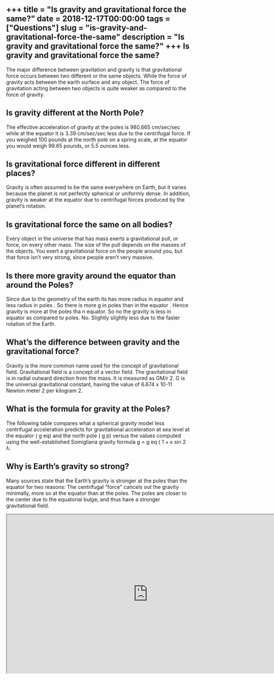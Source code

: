 +++
title = "Is gravity and gravitational force the same?"
date = 2018-12-17T00:00:00
tags = ["Questions"]
slug = "is-gravity-and-gravitational-force-the-same"
description = "Is gravity and gravitational force the same?"
+++
Is gravity and gravitational force the same?
--------------------------------------------

The major difference between gravitation and gravity is that gravitational force occurs between two different or the same objects. While the force of gravity acts between the earth surface and any object. The force of gravitation acting between two objects is quite weaker as compared to the force of gravity.

Is gravity different at the North Pole?
---------------------------------------

The effective acceleration of gravity at the poles is 980.665 cm/sec/sec while at the equator it is 3.39 cm/sec/sec less due to the centrifugal force. If you weighed 100 pounds at the north pole on a spring scale, at the equator you would weigh 99.65 pounds, or 5.5 ounces less.

Is gravitational force different in different places?
-----------------------------------------------------

Gravity is often assumed to be the same everywhere on Earth, but it varies because the planet is not perfectly spherical or uniformly dense. In addition, gravity is weaker at the equator due to centrifugal forces produced by the planet’s rotation.

Is gravitational force the same on all bodies?
----------------------------------------------

Every object in the universe that has mass exerts a gravitational pull, or force, on every other mass. The size of the pull depends on the masses of the objects. You exert a gravitational force on the people around you, but that force isn’t very strong, since people aren’t very massive.

Is there more gravity around the equator than around the Poles?
---------------------------------------------------------------

Since due to the geometry of the earth its has more radius in equator and less radius in poles . So there is more g in poles than in the equator . Hence gravity is more at the poles tha n equator. So no the gravity is less in equator as compared to poles. No. Slightly slightly less due to the faster rotation of the Earth.

What’s the difference between gravity and the gravitational force?
------------------------------------------------------------------

Gravity is the more common name used for the concept of gravitational field. Gravitational field is a concept of a vector field. The gravitational field is in radial outward direction from the mass. It is measured as GM/r 2. G is the universal gravitational constant, having the value of 6.674 x 10-11 Newton meter 2 per kilogram 2.

What is the formula for gravity at the Poles?
---------------------------------------------

The following table compares what a spherical gravity model less centrifugal acceleration predicts for gravitational acceleration at sea level at the equator ( g eq) and the north pole ( g p) versus the values computed using the well-established Somigliana gravity formula g = g eq ( 1 + κ sin 2 λ.

Why is Earth’s gravity so strong?
---------------------------------

Many sources state that the Earth’s gravity is stronger at the poles than the equator for two reasons: The centrifugal “force” cancels out the gravity minimally, more so at the equator than at the poles. The poles are closer to the center due to the equatorial bulge, and thus have a stronger gravitational field.

<iframe allow="accelerometer; autoplay; clipboard-write; encrypted-media; gyroscope; picture-in-picture" allowfullscreen="" class="__youtube_prefs__  epyt-is-override  no-lazyload" data-no-lazy="1" data-origheight="433" data-origwidth="770" data-skipgform_ajax_framebjll="" height="433" id="_ytid_61510" loading="lazy" src="https://www.youtube.com/embed/7gf6YpdvtE0?enablejsapi=1&autoplay=0&cc_load_policy=0&cc_lang_pref=&iv_load_policy=1&loop=0&modestbranding=0&rel=1&fs=1&playsinline=0&autohide=2&theme=dark&color=red&controls=1&" title="YouTube player" width="770"></iframe>